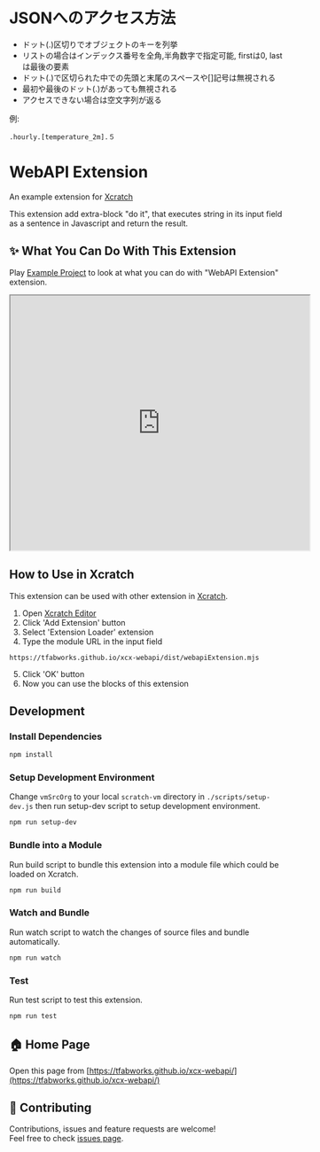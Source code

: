 # JSONへのアクセス方法

* ドット(.)区切りでオブジェクトのキーを列挙
* リストの場合はインデックス番号を全角,半角数字で指定可能, firstは0, lastは最後の要素
* ドット(.)で区切られた中での先頭と末尾のスペースや[]記号は無視される
* 最初や最後のドット(.)があっても無視される
* アクセスできない場合は空文字列が返る

例:

```
.hourly.[temperature_2m].５
```

# WebAPI Extension

An example extension for [Xcratch](https://xcratch.github.io/)

This extension add extra-block "do it", that executes string in its input field as a sentence in Javascript and return the result.


## ✨ What You Can Do With This Extension

Play [Example Project](https://xcratch.github.io/editor/#https://tfabworks.github.io/xcx-webapi/projects/example.sb3) to look at what you can do with "WebAPI Extension" extension. 
<iframe src="https://xcratch.github.io/editor/player#https://tfabworks.github.io/xcx-webapi/projects/example.sb3" width="540px" height="460px"></iframe>


## How to Use in Xcratch

This extension can be used with other extension in [Xcratch](https://xcratch.github.io/). 
1. Open [Xcratch Editor](https://xcratch.github.io/editor)
2. Click 'Add Extension' button
3. Select 'Extension Loader' extension
4. Type the module URL in the input field 
```
https://tfabworks.github.io/xcx-webapi/dist/webapiExtension.mjs
```
5. Click 'OK' button
6. Now you can use the blocks of this extension


## Development

### Install Dependencies

```sh
npm install
```

### Setup Development Environment

Change ```vmSrcOrg``` to your local ```scratch-vm``` directory in ```./scripts/setup-dev.js``` then run setup-dev script to setup development environment.

```sh
npm run setup-dev
```

### Bundle into a Module

Run build script to bundle this extension into a module file which could be loaded on Xcratch.

```sh
npm run build
```

### Watch and Bundle

Run watch script to watch the changes of source files and bundle automatically.

```sh
npm run watch
```

### Test

Run test script to test this extension.

```sh
npm run test
```


## 🏠 Home Page

Open this page from [https://tfabworks.github.io/xcx-webapi/](https://tfabworks.github.io/xcx-webapi/)


## 🤝 Contributing

Contributions, issues and feature requests are welcome!<br />Feel free to check [issues page](https://github.com/tfabworks/xcx-webapi/issues). 
